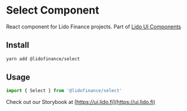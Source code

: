 # Select Component

React component for Lido Finance projects.
Part of [Lido UI Components](https://github.com/lidofinance/ui/#readme)

## Install

```bash
yarn add @lidofinance/select
```

## Usage

```ts
import { Select } from '@lidofinance/select'
```

Check out our Storybook at [https://ui.lido.fi](https://ui.lido.fi)
